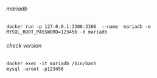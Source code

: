 ###### mariadb
```
docker run -p 127.0.0.1:3306:3306  --name  mariadb -e MYSQL_ROOT_PASSWORD=123456 -d mariadb
```

###### check version
```
docker exec -it mariadb /bin/bash
mysql -uroot -p123456
```
